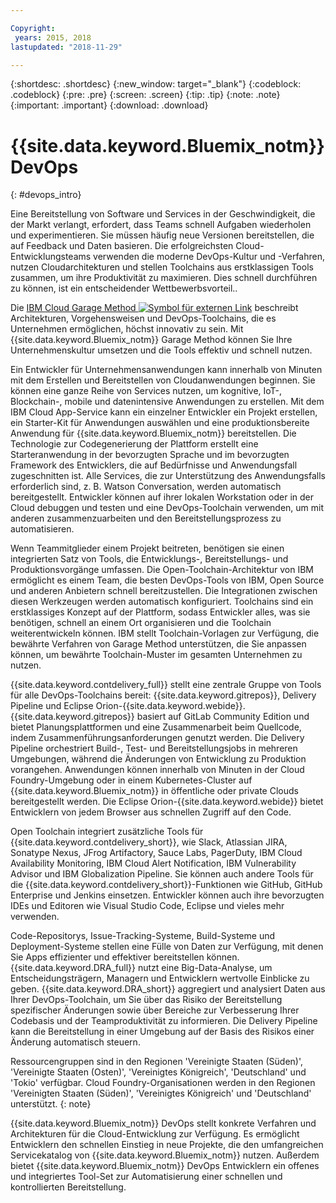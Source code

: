 ```yaml
---

Copyright:
 years: 2015, 2018
lastupdated: "2018-11-29"

---
```


{:shortdesc: .shortdesc}
{:new_window: target="_blank"}
{:codeblock: .codeblock}
{:pre: .pre}
{:screen: .screen}
{:tip: .tip}
{:note: .note}
{:important: .important}
{:download: .download}


# {{site.data.keyword.Bluemix_notm}} DevOps
{: #devops_intro}

Eine Bereitstellung von Software und Services in der Geschwindigkeit, die der Markt verlangt, erfordert, dass Teams schnell Aufgaben wiederholen und experimentieren. Sie müssen häufig neue Versionen bereitstellen, die auf Feedback und Daten basieren. Die erfolgreichsten Cloud-Entwicklungsteams verwenden die moderne DevOps-Kultur und -Verfahren, nutzen Cloudarchitekturen und stellen Toolchains aus erstklassigen Tools zusammen, um ihre Produktivität zu maximieren. Dies schnell durchführen zu können, ist ein entscheidender Wettbewerbsvorteil..

Die 
<a href="https://www.ibm.com/cloud/garage">IBM Cloud Garage Method <img src="../../icons/launch-glyph.svg" alt="Symbol für externen Link"></a> beschreibt Architekturen,
Vorgehensweisen und DevOps-Toolchains, die es Unternehmen ermöglichen, höchst innovativ zu sein. Mit {{site.data.keyword.Bluemix_notm}} Garage Method können Sie Ihre Unternehmenskultur umsetzen und die Tools effektiv und schnell nutzen.

Ein Entwickler für Unternehmensanwendungen kann innerhalb von Minuten mit dem Erstellen und Bereitstellen von Cloudanwendungen beginnen. Sie können eine ganze Reihe von Services nutzen, um kognitive, IoT-, Blockchain-, mobile und datenintensive Anwendungen zu erstellen. Mit dem IBM Cloud App-Service kann ein einzelner Entwickler ein Projekt erstellen, ein Starter-Kit für Anwendungen auswählen und eine produktionsbereite Anwendung für {{site.data.keyword.Bluemix_notm}} bereitstellen. Die Technologie zur Codegenerierung der Plattform erstellt eine Starteranwendung in der bevorzugten Sprache und im bevorzugten Framework des Entwicklers, die auf Bedürfnisse und Anwendungsfall zugeschnitten ist. Alle Services, die zur Unterstützung des Anwendungsfalls erforderlich sind, z. B. Watson Conversation, werden automatisch bereitgestellt. Entwickler können auf ihrer lokalen Workstation oder in der Cloud debuggen und testen und eine DevOps-Toolchain verwenden, um mit anderen zusammenzuarbeiten und den Bereitstellungsprozess zu automatisieren.

Wenn Teammitglieder einem Projekt beitreten, benötigen sie einen integrierten Satz von Tools, die Entwicklungs-, Bereitstellungs- und Produktionsvorgänge umfassen. Die Open-Toolchain-Architektur von IBM ermöglicht es einem Team, die besten DevOps-Tools von IBM, Open Source und anderen Anbietern schnell bereitzustellen. Die Integrationen zwischen diesen Werkzeugen werden automatisch konfiguriert. Toolchains sind ein erstklassiges Konzept auf der Plattform, sodass Entwickler alles, was sie benötigen, schnell an einem Ort organisieren und die Toolchain weiterentwickeln können. IBM stellt Toolchain-Vorlagen zur Verfügung, die bewährte Verfahren von Garage Method unterstützen, die Sie anpassen können, um bewährte Toolchain-Muster im gesamten Unternehmen zu nutzen.

{{site.data.keyword.contdelivery_full}} stellt eine zentrale Gruppe von Tools für alle DevOps-Toolchains bereit: {{site.data.keyword.gitrepos}}, Delivery Pipeline und Eclipse Orion-{{site.data.keyword.webide}}. {{site.data.keyword.gitrepos}} basiert auf GitLab Community Edition und bietet Planungsplattformen und eine Zusammenarbeit beim Quellcode, indem Zusammenführungsanforderungen genutzt werden. Die Delivery Pipeline orchestriert Build-, Test- und Bereitstellungsjobs in mehreren Umgebungen, während die Änderungen von Entwicklung zu Produktion vorangehen. Anwendungen können innerhalb von Minuten in der Cloud Foundry-Umgebung oder in einem Kubernetes-Cluster auf {{site.data.keyword.Bluemix_notm}} in öffentliche oder private Clouds bereitgestellt werden. Die Eclipse Orion-{{site.data.keyword.webide}} bietet Entwicklern von jedem Browser aus schnellen Zugriff auf den Code.

Open Toolchain integriert zusätzliche Tools für {{site.data.keyword.contdelivery_short}}, wie Slack, Atlassian JIRA, Sonatype Nexus, JFrog Artifactory, Sauce Labs, PagerDuty, IBM Cloud Availability Monitoring, IBM Cloud Alert Notification, IBM Vulnerability Advisor und IBM Globalization Pipeline. Sie können auch andere Tools für die {{site.data.keyword.contdelivery_short}}-Funktionen wie GitHub, GitHub Enterprise und Jenkins einsetzen. Entwickler können auch ihre bevorzugten IDEs und Editoren wie Visual Studio Code, Eclipse und vieles mehr verwenden.

Code-Repositorys, Issue-Tracking-Systeme, Build-Systeme und Deployment-Systeme stellen eine Fülle von Daten zur Verfügung, mit denen Sie Apps effizienter und effektiver bereitstellen können. {{site.data.keyword.DRA_full}} nutzt eine Big-Data-Analyse, um Entscheidungsträgern, Managern und Entwicklern wertvolle Einblicke zu geben. {{site.data.keyword.DRA_short}} aggregiert und analysiert Daten aus Ihrer DevOps-Toolchain, um Sie über das Risiko der Bereitstellung spezifischer Änderungen sowie über Bereiche zur Verbesserung Ihrer Codebasis und der Teamproduktivität zu informieren. Die Delivery Pipeline kann die Bereitstellung in einer Umgebung auf der Basis des Risikos einer Änderung automatisch steuern.

Ressourcengruppen sind in den Regionen 'Vereinigte Staaten (Süden)', 'Vereinigte Staaten (Osten)', 'Vereinigtes Königreich', 'Deutschland' und 'Tokio' verfügbar. Cloud Foundry-Organisationen werden in den Regionen 'Vereinigten Staaten (Süden)', 'Vereinigtes Königreich' und 'Deutschland' unterstützt.
{: note}

{{site.data.keyword.Bluemix_notm}} DevOps stellt konkrete Verfahren und Architekturen für die Cloud-Entwicklung zur Verfügung. Es ermöglicht Entwicklern den schnellen Einstieg in neue Projekte, die den umfangreichen Servicekatalog von {{site.data.keyword.Bluemix_notm}} nutzen. Außerdem bietet {{site.data.keyword.Bluemix_notm}} DevOps Entwicklern ein offenes und integriertes Tool-Set zur Automatisierung einer schnellen und kontrollierten Bereitstellung.
